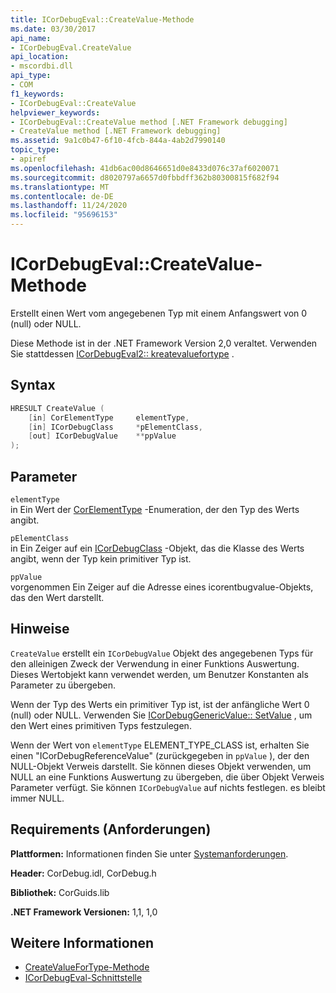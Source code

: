 ```yaml
---
title: ICorDebugEval::CreateValue-Methode
ms.date: 03/30/2017
api_name:
- ICorDebugEval.CreateValue
api_location:
- mscordbi.dll
api_type:
- COM
f1_keywords:
- ICorDebugEval::CreateValue
helpviewer_keywords:
- ICorDebugEval::CreateValue method [.NET Framework debugging]
- CreateValue method [.NET Framework debugging]
ms.assetid: 9a1c0b47-6f10-4fcb-844a-4ab2d7990140
topic_type:
- apiref
ms.openlocfilehash: 41db6ac00d8646651d0e8433d076c37af6020071
ms.sourcegitcommit: d8020797a6657d0fbbdff362b80300815f682f94
ms.translationtype: MT
ms.contentlocale: de-DE
ms.lasthandoff: 11/24/2020
ms.locfileid: "95696153"
---
```

# <a name="icordebugevalcreatevalue-method"></a>ICorDebugEval::CreateValue-Methode

Erstellt einen Wert vom angegebenen Typ mit einem Anfangswert von 0 (null) oder NULL.  
  
 Diese Methode ist in der .NET Framework Version 2,0 veraltet. Verwenden Sie stattdessen [ICorDebugEval2:: kreatevaluefortype](icordebugeval2-createvaluefortype-method.md) .  
  
## <a name="syntax"></a>Syntax  
  
```cpp  
HRESULT CreateValue (  
    [in] CorElementType     elementType,  
    [in] ICorDebugClass     *pElementClass,  
    [out] ICorDebugValue    **ppValue  
);  
```  
  
## <a name="parameters"></a>Parameter  

 `elementType`  
 in Ein Wert der [CorElementType](../metadata/corelementtype-enumeration.md) -Enumeration, der den Typ des Werts angibt.  
  
 `pElementClass`  
 in Ein Zeiger auf ein [ICorDebugClass](icordebugclass-interface.md) -Objekt, das die Klasse des Werts angibt, wenn der Typ kein primitiver Typ ist.  
  
 `ppValue`  
 vorgenommen Ein Zeiger auf die Adresse eines icorentbugvalue-Objekts, das den Wert darstellt.  
  
## <a name="remarks"></a>Hinweise  

 `CreateValue` erstellt ein `ICorDebugValue` Objekt des angegebenen Typs für den alleinigen Zweck der Verwendung in einer Funktions Auswertung. Dieses Wertobjekt kann verwendet werden, um Benutzer Konstanten als Parameter zu übergeben.  
  
 Wenn der Typ des Werts ein primitiver Typ ist, ist der anfängliche Wert 0 (null) oder NULL. Verwenden Sie [ICorDebugGenericValue:: SetValue](icordebuggenericvalue-setvalue-method.md) , um den Wert eines primitiven Typs festzulegen.  
  
 Wenn der Wert von `elementType` ELEMENT_TYPE_CLASS ist, erhalten Sie einen "ICorDebugReferenceValue" (zurückgegeben in `ppValue` ), der den NULL-Objekt Verweis darstellt. Sie können dieses Objekt verwenden, um NULL an eine Funktions Auswertung zu übergeben, die über Objekt Verweis Parameter verfügt. Sie können `ICorDebugValue` auf nichts festlegen. es bleibt immer NULL.  
  
## <a name="requirements"></a>Requirements (Anforderungen)  

 **Plattformen:** Informationen finden Sie unter [Systemanforderungen](../../get-started/system-requirements.md).  
  
 **Header:** CorDebug.idl, CorDebug.h  
  
 **Bibliothek:** CorGuids.lib  
  
 **.NET Framework Versionen:** 1,1, 1,0  
  
## <a name="see-also"></a>Weitere Informationen

- [CreateValueForType-Methode](icordebugeval2-createvaluefortype-method.md)
- [ICorDebugEval-Schnittstelle](icordebugeval-interface.md)
